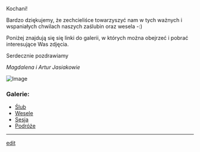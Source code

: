 Kochani! 



Bardzo dziękujemy, że zechcieliśce towarzyszyć nam w tych ważnych i wspaniałych chwilach naszych zaślubin oraz wesela -:)

Poniżej znajdują się się linki do galerii, w których można obejrzeć i pobrać interesujące Was zdjęcia.

Serdecznie pozdrawiamy

_Magdalena i Artur Jasiakowie_



![Image](http://dagat.eu/download/am.jpeg)

### Galerie:

- [Ślub](https://drive.google.com/open?id=1A7qJXR4QJ5WgJVGvRVZniE17thpjf7mQ)
- [Wesele](https://drive.google.com/open?id=1g6qSUsJuhxXFeKoEZbDNp-Zj450il6Nl)
- [Sesja](https://drive.google.com/drive/folders/1nfKb-L8qjdTAyC2UObY1_2t33K1KosBL?usp=sharing)
- [Podróże](https://drive.google.com/open?id=1wkPPJFeZubGbY1i-YJYPffLfj5ABVPga)

___

[edit](https://github.com/jasiakowie/galeria/edit/master/index.md) 
